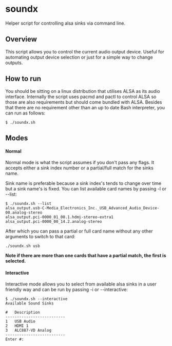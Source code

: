 # soundx
Helper script for controlling alsa sinks via command line. 

## Overview
This script allows you to control the current audio output device. Useful for automating output device selection or just for a simple way to change outputs.

## How to run
You should be sitting on a linux distribution that utilises ALSA as its audio interface. Internally the script uses pacmd and pactl to control ALSA so those are also requirements but should come bundled with ALSA. Besides that there are no requirement other than an up to date Bash interpreter, you can run as follows:

```console
$ ./soundx.sh
````

## Modes
#### Normal
Normal mode is what the script assumes if you don't pass any flags. It accepts either a sink index number or a partial/full match for the sinks name. 

Sink name is preferable because a sink index's tends to change over time but a sink name's is fixed. You can list available card names by passing -l or --list:
```console
$ ./soundx.sh --list
alsa_output.usb-C-Media_Electronics_Inc._USB_Advanced_Audio_Device-00.analog-stereo
alsa_output.pci-0000_01_00.1.hdmi-stereo-extra1
alsa_output.pci-0000_00_14.2.analog-stereo
```
After which you can pass a partial or full card name without any other arguments to switch to that card:
```console
./soundx.sh usb
```
**Note if there are more than one cards that have a partial match, the first is selected.**
#### Interactive
Interactive mode allows you to select from available alsa sinks in a user friendly way and can be run by passing -i or --interactive:
```console
$ ./soundx.sh --interactive
Available Sound Sinks

#	Description
--------------------------
1	USB Audio         
2	HDMI 1            
3	ALC887-VD Analog  
--------------------------
Enter #: 
```
